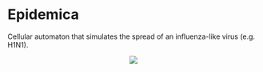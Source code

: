 # Epidemica
Cellular automaton that simulates the spread of an influenza-like virus (e.g. H1N1).

<p align="center">
  <img src="https://files.joswigsolutions.com/screenshots/epidemica.png" />
</p>

